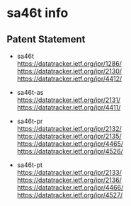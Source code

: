 # sa46t info

## Patent Statement
* sa46t<br>
https://datatracker.ietf.org/ipr/1286/<br>
https://datatracker.ietf.org/ipr/2130/<br>
https://datatracker.ietf.org/ipr/4412/<br>

* sa46t-as<br>
https://datatracker.ietf.org/ipr/2131/<br>
https://datatracker.ietf.org/ipr/4411/<br>

* sa46t-pr<br>
https://datatracker.ietf.org/ipr/2132/<br>
https://datatracker.ietf.org/ipr/2135/<br>
https://datatracker.ietf.org/ipr/4465/<br>
https://datatracker.ietf.org/ipr/4526/<br>

* sa46t-pt<br>
https://datatracker.ietf.org/ipr/2133/<br>
https://datatracker.ietf.org/ipr/2136/<br>
https://datatracker.ietf.org/ipr/4466/<br>
https://datatracker.ietf.org/ipr/4527/<br>

